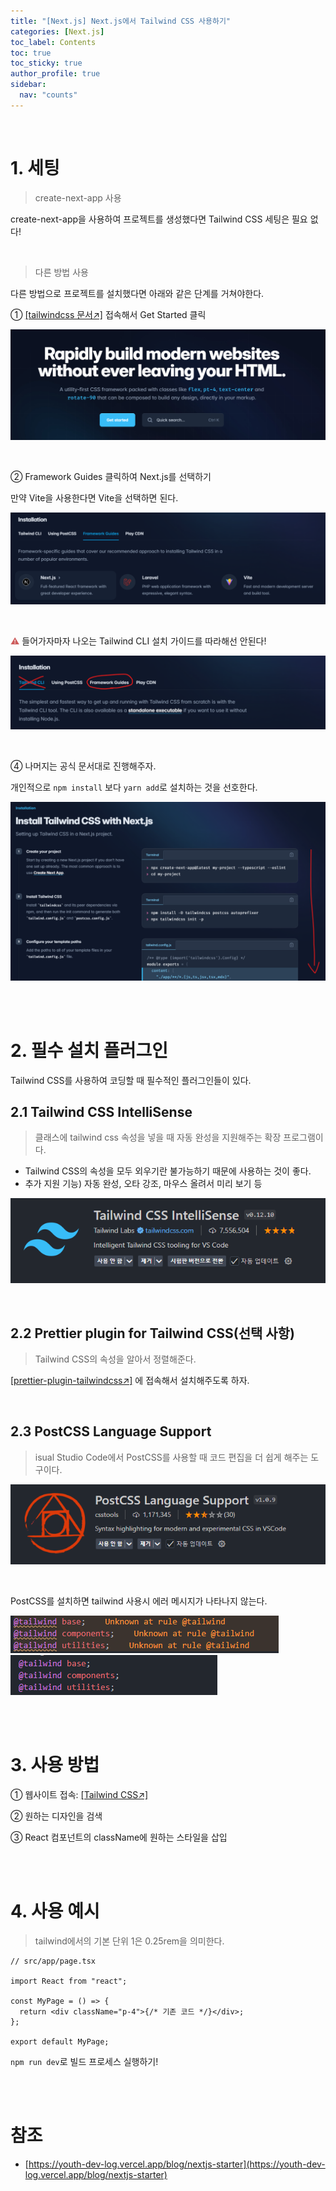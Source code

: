 ```yaml
---
title: "[Next.js] Next.js에서 Tailwind CSS 사용하기"
categories: [Next.js]
toc_label: Contents
toc: true
toc_sticky: true
author_profile: true
sidebar:
  nav: "counts"
---
```


<br>

# 1. 세팅

> create-next-app 사용

create-next-app을 사용하여 프로젝트를 생성했다면 Tailwind CSS 세팅은 필요 없다!

<br>

> 다른 방법 사용

다른 방법으로 프로젝트를 설치했다면 아래와 같은 단계를 거쳐야한다.

① [[tailwindcss 문서↗️]](https://tailwindcss.com/) 접속해서 Get Started 클릭

![](/assets/images/2024/2024-09-22-18-36-21.png)

<br>

② Framework Guides 클릭하여 Next.js를 선택하기

만약 Vite을 사용한다면 Vite을 선택하면 된다.

![](/assets/images/2024/2024-09-22-18-40-49.png)

<br>

<span style="color:indianred">⚠️</span> 들어가자마자 나오는 Tailwind CLI 설치 가이드를 따라해선 안된다!

![](/assets/images/2024/2024-09-22-18-39-07.png)

<br>

④ 나머지는 공식 문서대로 진행해주자.

개인적으로 `npm install` 보다 `yarn add`로 설치하는 것을 선호한다.

![](/assets/images/2024/2024-09-22-18-42-28.png)

<br><br>

# 2. 필수 설치 플러그인

Tailwind CSS를 사용하여 코딩할 때 필수적인 플러그인들이 있다.

## 2.1 Tailwind CSS IntelliSense

> 클래스에 tailwind css 속성을 넣을 때 자동 완성을 지원해주는 확장 프로그램이다.

- Tailwind CSS의 속성을 모두 외우기란 불가능하기 때문에 사용하는 것이 좋다.
- 추가 지원 기능) 자동 완성, 오타 강조, 마우스 올려서 미리 보기 등

![](/assets/images/2024/2024-09-22-18-46-58.png)

<br>

## 2.2 Prettier plugin for Tailwind CSS(선택 사항)

> Tailwind CSS의 속성을 알아서 정렬해준다.

[[prettier-plugin-tailwindcss↗️]](https://github.com/tailwindlabs/prettier-plugin-tailwindcss) 에 접속해서 설치해주도록 하자.

<br>

## 2.3 PostCSS Language Support

> isual Studio Code에서 PostCSS를 사용할 때 코드 편집을 더 쉽게 해주는 도구이다.

![](/assets/images/2024/2024-09-22-19-56-41.png)

<br>

PostCSS를 설치하면 tailwind 사용시 에러 메시지가 나타나지 않는다.

![](/assets/images/2024/2024-09-22-19-55-54.png)![](/assets/images/2024/2024-09-22-19-56-49.png)

<br><br>

# 3. 사용 방법

① 웹사이트 접속: [[Tailwind CSS↗️]](https://tailwindcss.com/)

② 원하는 디자인을 검색

③ React 컴포넌트의 className에 원하는 스타일을 삽입

<br><br>

# 4. 사용 예시

> tailwind에서의 기본 단위 1은 0.25rem을 의미한다.

```tsx
// src/app/page.tsx

import React from "react";

const MyPage = () => {
  return <div className="p-4">{/* 기존 코드 */}</div>;
};

export default MyPage;
```

`npm run dev`로 빌드 프로세스 실행하기!

<br><br>

# 참조

- [https://youth-dev-log.vercel.app/blog/nextjs-starter](https://youth-dev-log.vercel.app/blog/nextjs-starter)

<br>
